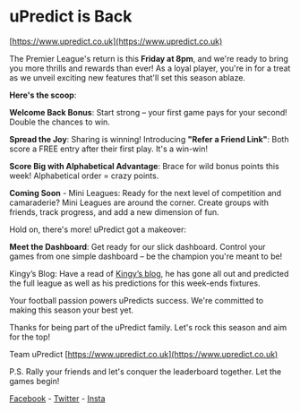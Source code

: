 # uPredict is Back

<Centre>[https://www.upredict.co.uk](https://www.upredict.co.uk)</Centre>

The Premier League's return is this **Friday at 8pm**, and we're ready to bring you more thrills and rewards than ever! As a loyal player, you're in for a treat as we unveil exciting new features that'll set this season ablaze. 

**Here's the scoop**: 

**Welcome Back Bonus**: Start strong – your first game pays for your second! Double the chances to win. 

**Spread the Joy**: Sharing is winning! Introducing **"Refer a Friend Link"**: Both score a FREE entry after their first play. It's a win-win! 

**Score Big with Alphabetical Advantage**: Brace for wild bonus points this week! Alphabetical order = crazy points. 

**Coming Soon** - Mini Leagues: Ready for the next level of competition and camaraderie? Mini Leagues are around the corner. Create groups with friends, track progress, and add a new dimension of fun. 

Hold on, there's more! uPredict got a makeover: 

**Meet the Dashboard**: Get ready for our slick dashboard. Control your games from one simple dashboard – be the champion you're meant to be! 

Kingy’s Blog: Have a read of [Kingy’s blog](https://medium.com/@ryan_80683/kingys-column-the-long-hot-summer-just-passed-me-by-d0d0d6c91ff6), he has gone all out and predicted the full league as well as his predictions for this week-ends fixtures. 

Your football passion powers uPredicts success. We're committed to making this season your best yet. 

Thanks for being part of the uPredict family. Let's rock this season and aim for the top! 

Team uPredict
<Centre>[https://www.upredict.co.uk](https://www.upredict.co.uk)</Centre>

P.S. Rally your friends and let's conquer the leaderboard together. Let the games begin! 

<Centre>[Facebook](https://www.facebook.com/upredict) - [Twitter](https://twitter.com/upredict_it/) - [Insta](https://www.instagram.com/upredict_it/)</Centre>